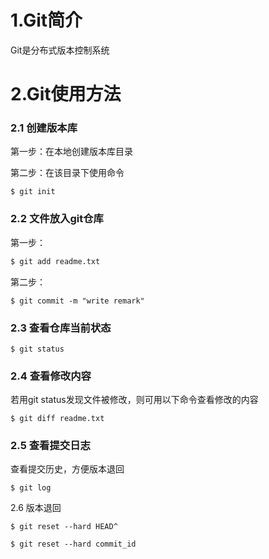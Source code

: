 # 1.Git简介

Git是分布式版本控制系统

# 2.Git使用方法

### 2.1 创建版本库

第一步：在本地创建版本库目录

第二步：在该目录下使用命令

```
$ git init
```

### 2.2 文件放入git仓库

第一步：

```bash
$ git add readme.txt
```

第二步：

```
$ git commit -m "write remark"
```

### 2.3 查看仓库当前状态

```
$ git status
```

### 2.4 查看修改内容

若用git status发现文件被修改，则可用以下命令查看修改的内容

```
$ git diff readme.txt
```

### 2.5 查看提交日志

查看提交历史，方便版本退回

```
$ git log
```

2.6 版本退回

```
$ git reset --hard HEAD^
```

```
$ git reset --hard commit_id
```



